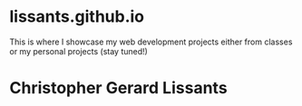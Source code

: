# lissants.github.io

This is where I showcase my web development projects either from classes or my personal projects (stay tuned!)

# Christopher Gerard Lissants
